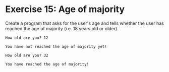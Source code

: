 # Exercise 15: Age of majority

Create a program that asks for the user's age and tells whether the user has reached the age of majority (i.e. 18 years old or older).

```
How old are you? 12

You have not reached the age of majority yet!
```

```
How old are you? 32

You have reached the age of majority!
```

